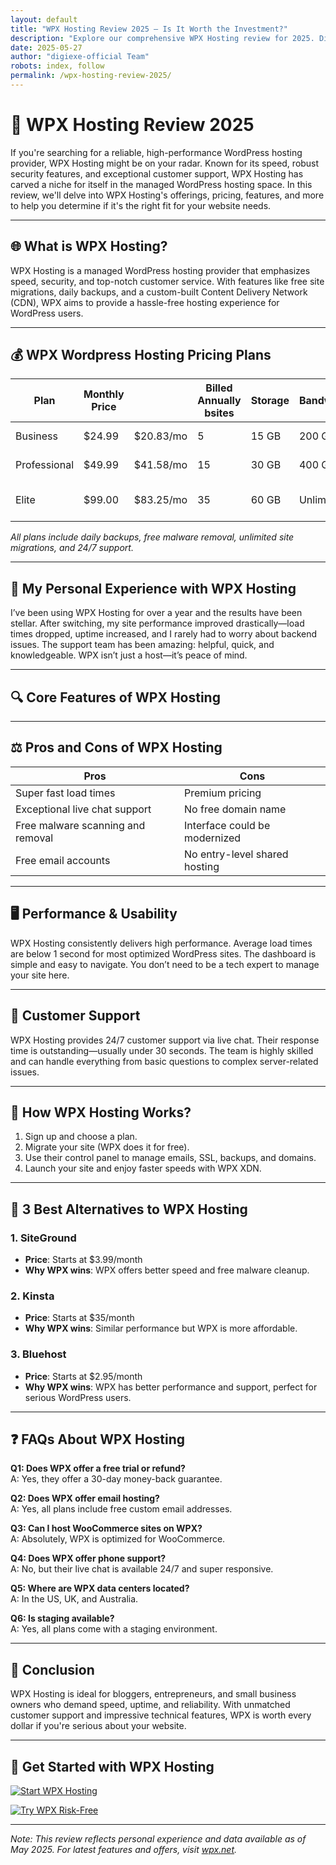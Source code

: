 ```yaml
---
layout: default
title: "WPX Hosting Review 2025 – Is It Worth the Investment?"
description: "Explore our comprehensive WPX Hosting review for 2025. Discover pricing, features, performance, and why it's a top choice for WordPress hosting."
date: 2025-05-27
author: "digiexe-official Team"
robots: index, follow
permalink: /wpx-hosting-review-2025/
---
```


# 🚀 WPX Hosting Review 2025

If you're searching for a reliable, high-performance WordPress hosting provider, WPX Hosting might be on your radar. Known for its speed, robust security features, and exceptional customer support, WPX Hosting has carved a niche for itself in the managed WordPress hosting space. In this review, we'll delve into WPX Hosting's offerings, pricing, features, and more to help you determine if it's the right fit for your website needs.

---

## 🌐 What is WPX Hosting?

WPX Hosting is a managed WordPress hosting provider that emphasizes speed, security, and top-notch customer service. With features like free site migrations, daily backups, and a custom-built Content Delivery Network (CDN), WPX aims to provide a hassle-free hosting experience for WordPress users.

---

## 💰 WPX Wordpress Hosting Pricing Plans

| Plan         | Monthly Price | | Billed Annually bsites | Storage | Bandwidth | Notable Features          |
|--------------|----------------|----------|----------|---------|-----------|---------------------------|
| Business     | $24.99         |    $20.83/mo    | 5        | 15 GB   | 200 GB    | Free CDN, SSL, Email      |
| Professional | $49.99         |    $41.58/mo    | 15       | 30 GB   | 400 GB    | Increased resources        |
| Elite        | $99.00         |   $83.25/mo     | 35       | 60 GB   | Unlimited | Max performance, scale up |

*All plans include daily backups, free malware removal, unlimited site migrations, and 24/7 support.*

---

## 🧪 My Personal Experience with WPX Hosting

I’ve been using WPX Hosting for over a year and the results have been stellar. After switching, my site performance improved drastically—load times dropped, 
uptime increased, and I rarely had to worry about backend issues. The support team has been amazing: helpful, quick, and knowledgeable. 
WPX isn’t just a host—it’s peace of mind.

---

## 🔍 Core Features of WPX Hosting


---

## ⚖️ Pros and Cons of WPX Hosting

| Pros                                      | Cons                              |
|-------------------------------------------|-----------------------------------|
| Super fast load times                     | Premium pricing                   |
| Exceptional live chat support             | No free domain name               |
| Free malware scanning and removal         | Interface could be modernized     |
| Free email accounts                       | No entry-level shared hosting     |

---

## 🖥️ Performance & Usability

WPX Hosting consistently delivers high performance. Average load times are below 1 second for most optimized WordPress sites. 
The dashboard is simple and easy to navigate. You don’t need to be a tech expert to manage your site here.

---

## 🤝 Customer Support

WPX Hosting provides 24/7 customer support via live chat. Their response time is outstanding—usually under 30 seconds. 
The team is highly skilled and can handle everything from basic questions to complex server-related issues.

---

## 🔧 How WPX Hosting Works?

1. Sign up and choose a plan.
2. Migrate your site (WPX does it for free).
3. Use their control panel to manage emails, SSL, backups, and domains.
4. Launch your site and enjoy faster speeds with WPX XDN.

---

## 🔁 3 Best Alternatives to WPX Hosting

### 1. SiteGround
- **Price**: Starts at $3.99/month
- **Why WPX wins**: WPX offers better speed and free malware cleanup.

### 2. Kinsta
- **Price**: Starts at $35/month
- **Why WPX wins**: Similar performance but WPX is more affordable.

### 3. Bluehost
- **Price**: Starts at $2.95/month
- **Why WPX wins**: WPX has better performance and support, perfect for serious WordPress users.

---

## ❓ FAQs About WPX Hosting

**Q1: Does WPX offer a free trial or refund?**  
A: Yes, they offer a 30-day money-back guarantee.

**Q2: Does WPX offer email hosting?**  
A: Yes, all plans include free custom email addresses.

**Q3: Can I host WooCommerce sites on WPX?**  
A: Absolutely, WPX is optimized for WooCommerce.

**Q4: Does WPX offer phone support?**  
A: No, but their live chat is available 24/7 and super responsive.

**Q5: Where are WPX data centers located?**  
A: In the US, UK, and Australia.

**Q6: Is staging available?**  
A: Yes, all plans come with a staging environment.

---

## 🎯 Conclusion

WPX Hosting is ideal for bloggers, entrepreneurs, and small business owners who demand speed, uptime, and reliability. 
With unmatched customer support and impressive technical features, WPX is worth every dollar if you're serious about your website.

---

## 🚀 Get Started with WPX Hosting

[![Start WPX Hosting](https://img.shields.io/badge/Get%20Started%20with%20WPX%20Hosting-blueviolet?style=for-the-badge)](https://www.crowdmob.com/recommends/wpxhosting/)

[![Try WPX Risk-Free](https://img.shields.io/badge/Try%20WPX%20Hosting%20Risk--Free-green?style=for-the-badge)](https://www.crowdmob.com/recommends/wpxhosting/)

---

*Note: This review reflects personal experience and data available as of May 2025. For latest features and offers, visit [wpx.net](https://www.crowdmob.com/recommends/wpxhosting/).*
